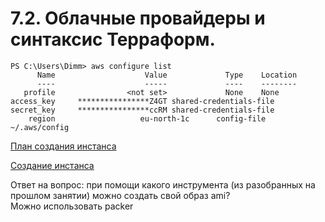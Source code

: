 # 7.2. Облачные провайдеры и синтаксис Терраформ.


```
PS C:\Users\Dimm> aws configure list
      Name                    Value             Type    Location
      ----                    -----             ----    --------
   profile                <not set>             None    None
access_key     ****************Z4GT shared-credentials-file
secret_key     ****************ccRM shared-credentials-file
    region                   eu-north-1c      config-file    ~/.aws/config

```

[План создания инстанса](https://github.com/Dmitriy-rzn/Homework/blob/main/7.2/plan.PNG)   

[Cоздание инстанса](https://github.com/Dmitriy-rzn/Homework/blob/main/7.2/terraform_applay.PNG)


Ответ на вопрос: при помощи какого инструмента (из разобранных на прошлом занятии) можно создать свой образ ami?  
Можно использовать packer




